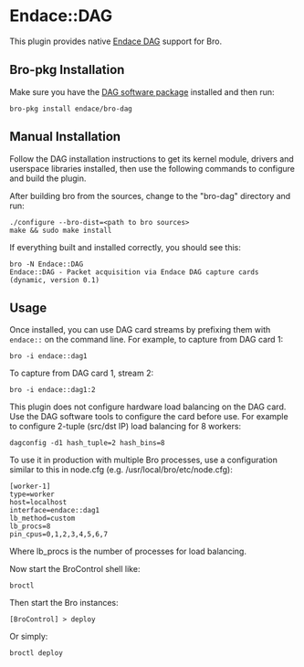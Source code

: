 
Endace::DAG
=================================

This plugin provides native [Endace DAG](https://www.endace.com) support for Bro.

Bro-pkg Installation
--------------------

Make sure you have the [DAG software package](https://www.endace.com/support) installed and then run:

    bro-pkg install endace/bro-dag

Manual Installation
-------------------

Follow the DAG installation instructions to get its kernel module, drivers and userspace libraries
installed, then use the following commands to configure and build the plugin.

After building bro from the sources, change to the "bro-dag" directory and run:

    ./configure --bro-dist=<path to bro sources>
    make && sudo make install

If everything built and installed correctly, you should see this:

    bro -N Endace::DAG
    Endace::DAG - Packet acquisition via Endace DAG capture cards (dynamic, version 0.1)

Usage
-----

Once installed, you can use DAG card streams by prefixing them
with ``endace::`` on the command line. For example, to capture from
DAG card 1:

    bro -i endace::dag1

To capture from DAG card 1, stream 2:

    bro -i endace::dag1:2

This plugin does not configure hardware load balancing on the DAG card. Use the DAG
software tools to configure the card before use. For example to
configure 2-tuple (src/dst IP) load balancing for 8 workers:

    dagconfig -d1 hash_tuple=2 hash_bins=8

To use it in production with multiple Bro processes, use a configuration 
similar to this in node.cfg (e.g. /usr/local/bro/etc/node.cfg):

    [worker-1]
    type=worker
    host=localhost
    interface=endace::dag1
    lb_method=custom
    lb_procs=8
    pin_cpus=0,1,2,3,4,5,6,7

Where lb_procs is the number of processes for load balancing.

Now start the BroControl shell like:

    broctl

Then start the Bro instances:

    [BroControl] > deploy

Or simply:

    broctl deploy
